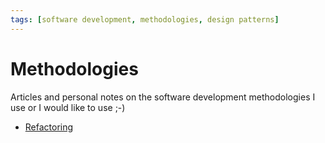```yaml
---
tags: [software development, methodologies, design patterns]
---
```

# Methodologies

Articles and personal notes on the software development methodologies I use or I would like to use ;-)

* [Refactoring](refactoring.md)

